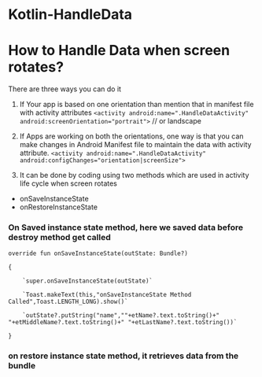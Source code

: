 # Kotlin-HandleData
# How to Handle Data when screen rotates?

There are three ways you can do it
1. If Your app is based on one orientation than mention that in manifest file with activity attributes
`<activity android:name=".HandleDataActivity"`
            `android:screenOrientation="portrait">` // or landscape

2. If Apps are working on both the orientations, one way is that you can make changes in Android Manifest file to maintain the data with activity attribute.
   `<activity android:name=".HandleDataActivity"`
            `android:configChanges="orientation|screenSize">`

3. It can be done by coding using two methods which are used in activity life cycle when screen rotates
* onSaveInstanceState
* onRestoreInstanceState

### On Saved instance state method, here we saved data before destroy method get called
 
`override fun onSaveInstanceState(outState: Bundle?) `

`{`

        `super.onSaveInstanceState(outState)`

        `Toast.makeText(this,"onSaveInstanceState Method Called",Toast.LENGTH_LONG).show()`

        `outState?.putString("name",""+etName?.text.toString()+" "+etMiddleName?.text.toString()+" "+etLastName?.text.toString())`


`}`


### on restore instance state method, it retrieves data from the bundle


